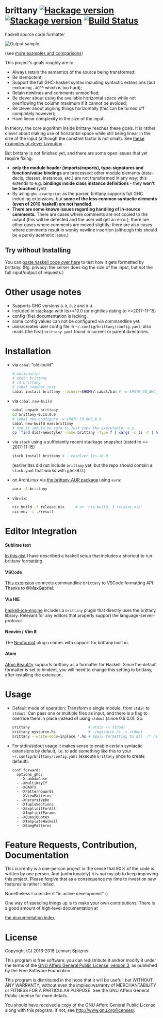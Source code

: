 # brittany [![Hackage version](https://img.shields.io/hackage/v/brittany.svg?label=Hackage)](https://hackage.haskell.org/package/brittany) [![Stackage version](https://www.stackage.org/package/brittany/badge/lts?label=Stackage)](https://www.stackage.org/package/brittany) [![Build Status](https://secure.travis-ci.org/lspitzner/brittany.svg?branch=master)](http://travis-ci.org/lspitzner/brittany) 
haskell source code formatter

![Output sample](https://github.com/lspitzner/brittany/raw/master/brittany-sample.gif)

(see [more examples and comparisons](/doc/showcases))

This project's goals roughly are to:

- Always retain the semantics of the source being transformed;
- Be idempotent;
- Support the full GHC-haskell syntax including syntactic extensions
  (but excluding `-XCPP` which is too hard);
- Retain newlines and comments unmodified;
- Be clever about using the available horizontal space while not overflowing
  the column maximum if it cannot be avoided;
- Be clever about aligning things horizontally (this can be turned off
  completely however);
- Have linear complexity in the size of the input.

In theory, the core algorithm inside brittany reaches these goals. It is rather
clever about making use of horizontal space while still being linear in the
size of the input (although the constant factor is not small). See
[these examples of clever layouting](/doc/showcases/Layout_Interactions.md).

But brittany is not finished yet, and there are some open issues that yet
require fixing:

- **only the module header (imports/exports), type-signatures and
  function/value bindings** are processed;
  other module elements (data-decls, classes, instances, etc.)
  are not transformed in any way; this extends to e.g. **bindings inside class
  instance definitions** - they **won't be touched** (yet).
- By using `ghc-exactprint` as the parser, brittany supports full GHC 
  including extensions, but **some of the less common syntactic elements
  (even of 2010 haskell) are not handled**.
- **There are some known issues regarding handling of in-source comments.**
  There are cases where comments are not copied to the output (this will
  be detected and the user will get an error); there are other cases where
  comments are moved slightly; there are also cases where comments result in
  wonky newline insertion (although this should be a purely aesthetic issue.)

## Try without Installing

You can [paste haskell code over here](https://hexagoxel.de/brittany/)
to test how it gets formatted by brittany. (Rg. privacy: the server does
log the size of the input, but _not_ the full input/output of requests.)

# Other usage notes

- Supports GHC versions `8.0`, `8.2` and `8.4`.
- included in stackage with lts>=10.0 (or nightlies dating to >=2017-11-15)
- config (file) documentation is lacking.
- some config values can not be configured via commandline yet.
- uses/creates user config file in `~/.config/brittany/config.yaml`;
  also reads (the first) `brittany.yaml` found in current or parent
  directories.

# Installation

- via `cabal` "old-build"

    ~~~~.sh
    # optionally:
    # mkdir brittany
    # cd brittany
    # cabal sandbox init
    cabal install brittany --bindir=$HOME/.cabal/bin # -w $PATH_TO_GHC_8_0
    ~~~~

- via `cabal new-build`

    ~~~~.sh
    cabal unpack brittany
    cd brittany-0.11.0.0
    # cabal new-configure -w $PATH_TO_GHC_8_0
    cabal new-build exe:brittany
    # and it should be safe to just copy the executable, e.g.
    cp `find dist-newstyle/ -name brittany -type f | xargs -x ls -t | head -n1` $HOME/.cabal/bin/
    ~~~~

- via `stack` using a sufficiently recent stackage snapshot (dated to >= 2017-11-15)

    ~~~~.sh
    stack install brittany # --resolver lts-10.0
    ~~~~

    (earlier ltss did not include `brittany` yet, but the repo should contain a
    `stack.yaml` that works with ghc-8.0.)

- on ArchLinux via [the brittany AUR package](https://aur.archlinux.org/packages/brittany/)
  using `aura`:
    ~~~~.sh
    aura -A brittany
    ~~~~

- via `nix`:
    ~~~.sh
    nix build -f release.nix     # or 'nix-build -f release.nix'
    nix-env -i ./result
    ~~~

# Editor Integration

#### Sublime text
  [In this gist](https://gist.github.com/lspitzner/097c33177248a65e7657f0c6d0d12075)
  I have described a haskell setup that includes a shortcut to run brittany formatting.
#### VSCode
  [This extension](https://marketplace.visualstudio.com/items?itemName=MaxGabriel.brittany)
  connects commandline `brittany` to VSCode formatting API. Thanks to @MaxGabriel.
#### Via HIE
  [haskell-ide-engine](https://github.com/haskell/haskell-ide-engine)
  includes a `brittany` plugin that directly uses the brittany library.
  Relevant for any editors that properly support the language-server-protocol.
#### Neovim / Vim 8
  The [Neoformat](https://github.com/sbdchd/neoformat) plugin comes with support for
  brittany built in.
#### Atom
  [Atom Beautify](https://atom.io/packages/atom-beautify) supports brittany as a formatter for Haskell. Since the default formatter is set to hindent, you will need to change this setting to brittany, after installing the extension.

# Usage

- Default mode of operation: Transform a single module, from `stdin` to `stdout`.
  Can pass one or multiple files as input, and there is a flag to override them
  in place instead of using `stdout` (since 0.9.0.0). So:
  
    ~~~~ .sh
    brittany                           # stdin -> stdout
    brittany mysource.hs               # ./mysource.hs -> stdout
    brittany --write-mode=inplace *.hs # apply formatting to all ./*.hs inplace
    ~~~~
    
- For stdin/stdout usage it makes sense to enable certain syntactic extensions
  by default, i.e. to add something like this to your
  `~/.config/brittany/config.yaml` (execute `brittany` once to create default):

    ~~~~
    conf_forward:
      options_ghc:
      - -XLambdaCase
      - -XMultiWayIf
      - -XGADTs
      - -XPatternGuards
      - -XViewPatterns
      - -XRecursiveDo
      - -XTupleSections
      - -XExplicitForAll
      - -XImplicitParams
      - -XQuasiQuotes
      - -XTemplateHaskell
      - -XBangPatterns
    ~~~~

# Feature Requests, Contribution, Documentation

This currently is a one-person project in the sense that 90% of the code is
written by one person. And (unfortunately) it is not my job to keep improving
this project. Please forgive that as a consequence my time to invest on new
features is rather limited.

Nonetheless I consider it "in active development" :)

One way of speeding things up is to make your own contributions. There is
a good amount of high-level documentation at

[the documentation index](doc/implementation/index.md)

# License

Copyright (C) 2016-2018 Lennart Spitzner

This program is free software: you can redistribute it and/or modify
it under the terms of the
[GNU Affero General Public License, version 3](http://www.gnu.org/licenses/agpl-3.0.html),
as published by the Free Software Foundation.

This program is distributed in the hope that it will be useful,
but WITHOUT ANY WARRANTY; without even the implied warranty of
MERCHANTABILITY or FITNESS FOR A PARTICULAR PURPOSE.  See the
GNU Affero General Public License for more details.

You should have received a copy of the GNU Affero General Public License
along with this program.  If not, see <http://www.gnu.org/licenses/>.
